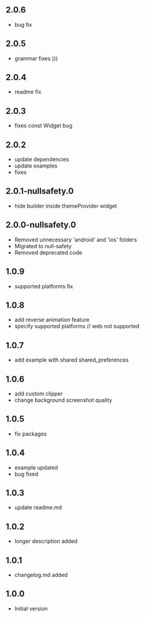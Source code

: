 ## 2.0.6
  - bug fix
## 2.0.5
  - grammar fixes )))
## 2.0.4
  - readme fix
## 2.0.3
  - fixes const Widget bug
## 2.0.2
  - update dependencies
  - update examples
  - fixes
## 2.0.1-nullsafety.0
  - hide builder inside themeProvider widget

## 2.0.0-nullsafety.0
  - Removed unnecessary 'android' and 'ios' folders
  - Migrated to null-safety
  - Removed deprecated code
  
## 1.0.9

  - supported platforms fix

## 1.0.8

  - add reverse animation feature
  - specify supported platforms // web not supported

## 1.0.7

- add example with shared shared_preferences

## 1.0.6

- add custom clipper 
- change background screenshot quality

## 1.0.5

- fix packages

## 1.0.4

- example updated
- bug fixed

## 1.0.3

- update readme.md

## 1.0.2

- longer description added

## 1.0.1

- changelog.md added

## 1.0.0

- Initial version